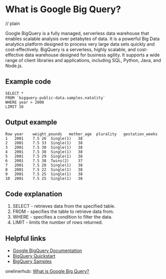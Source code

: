 # What is Google Big Query?
// plain

Google BigQuery is a fully managed, serverless data warehouse that enables scalable analysis over petabytes of data. It is a powerful Big Data analytics platform designed to process very large data sets quickly and cost-effectively. BigQuery is a serverless, highly scalable, and cost-effective data warehouse designed for business agility. It supports a wide range of client libraries and applications, including SQL, Python, Java, and Node.js.

## Example code

```
SELECT *
FROM `bigquery-public-data.samples.natality`
WHERE year > 2000
LIMIT 10
```

## Output example


```
Row	year	weight_pounds	mother_age	plurality	gestation_weeks
1	2001	7.5	26	Single(1)	38
2	2001	7.5	33	Single(1)	38
3	2001	7.5	30	Single(1)	38
4	2001	7.5	38	Single(1)	38
5	2001	7.5	29	Single(1)	38
6	2001	7.5	38	Twins(2)	37
7	2001	7.5	20	Single(1)	38
8	2001	7.5	22	Single(1)	38
9	2001	7.5	25	Single(1)	38
10	2001	7.5	25	Single(1)	38
```

## Code explanation

1. SELECT - retrieves data from the specified table.
2. FROM - specifies the table to retrieve data from.
3. WHERE - specifies a condition to filter the data.
4. LIMIT - limits the number of rows returned.

## Helpful links
- [Google BigQuery Documentation](https://cloud.google.com/bigquery/docs)
- [BigQuery Quickstart](https://cloud.google.com/bigquery/docs/quickstarts)
- [BigQuery Samples](https://cloud.google.com/bigquery/docs/samples)

onelinerhub: [What is Google Big Query?](https://onelinerhub.com/google-big-query/what-is-google-big-query-1687229517)